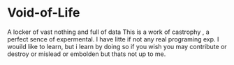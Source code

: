 # Void-of-Life
A locker of vast nothing and full of data
This is a work of castrophy , a perfect sence of expermental.
I have litte if not any real programing exp.
I wouild like to learn, but i learn by doing
so if you wish you may contribute or destroy or mislead or embolden
but thats not up to me.

